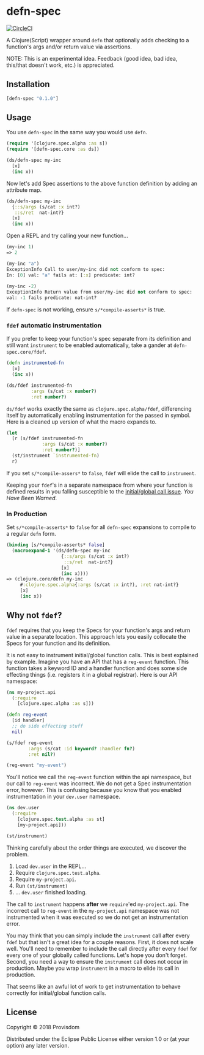 # defn-spec

[![CircleCI](https://circleci.com/gh/Provisdom/defn-spec.svg?style=svg)](https://circleci.com/gh/Provisdom/defn-spec)

A Clojure(Script) wrapper around `defn` that optionally adds checking to a 
function's args and/or return value via assertions.

NOTE: This is an experimental idea. Feedback (good idea, bad idea, this/that 
doesn't work, etc.) is appreciated.

## Installation

[](dependency)
```clojure
[defn-spec "0.1.0"]
```
[](/dependency)


## Usage

You use `defn-spec` in the same way you would use `defn`. 

```clojure
(require '[clojure.spec.alpha :as s])
(require '[defn-spec.core :as ds])

(ds/defn-spec my-inc
  [x]
  (inc x))
```

Now let's add Spec assertions to the above function definition by adding an
attribute map.

```clojure
(ds/defn-spec my-inc
  {::s/args (s/cat :x int?)
   ::s/ret  nat-int?}
  [x]
  (inc x))
```

Open a REPL and try calling your new function...

```clojure
(my-inc 1)
=> 2

(my-inc "a")
ExceptionInfo Call to user/my-inc did not conform to spec:
In: [0] val: "a" fails at: [:x] predicate: int?
  
(my-inc -2)
ExceptionInfo Return value from user/my-inc did not conform to spec:
val: -1 fails predicate: nat-int?
```

If `defn-spec` is not working, ensure `s/*compile-asserts*` is true.

### `fdef` automatic instrumentation

If you prefer to keep your function's spec separate from its definition and still
want `instrument` to be enabled automatically, take a gander at `defn-spec.core/fdef`.

```clojure
(defn instrumented-fn
  [x]
  (inc x))

(ds/fdef instrumented-fn
         :args (s/cat :x number?)
         :ret number?)
```

`ds/fdef` works exactly the same as `clojure.spec.alpha/fdef`, differencing itself
by automatically enabling instrumentation for the passed in symbol. Here is a 
cleaned up version of what the macro expands to.

```clojure
(let
  [r (s/fdef instrumented-fn
             :args (s/cat :x number?)
             :ret number?)]
  (st/instrument `instrumented-fn)
  r)
```

If you set `s/*compile-assers*` to `false`, `fdef` will elide the call to `instrument`.

Keeping your `fdef`'s in a separate namespace from where your function is defined
results in you falling susceptible to the [initial/global call issue](#why-not-fdef).
_You Have Been Warned_.

### In Production

Set `s/*compile-asserts*` to `false` for all `defn-spec` expansions to compile to
a regular `defn` form.

```clojure
(binding [s/*compile-asserts* false]
  (macroexpand-1 '(ds/defn-spec my-inc
                    {::s/args (s/cat :x int?)
                     ::s/ret  nat-int?}
                    [x]
                    (inc x))))
=> (clojure.core/defn my-inc 
     #:clojure.spec.alpha{:args (s/cat :x int?), :ret nat-int?} 
     [x] 
     (inc x))
```

## Why not `fdef`?

`fdef` requires that you keep the Specs for your function's args and return value
in a separate location. This approach lets you easily collocate the Specs for your 
function and its definition.

It is not easy to instrument initial/global function calls. This is best explained
by example. Imagine you have an API that has a `reg-event` function. This function 
takes a keyword ID and a handler function and does some side effecting things 
(i.e. registers it in a global registrar). Here is our API namespace: 

```clojure
(ns my-project.api
  (:require
    [clojure.spec.alpha :as s]))

(defn reg-event
  [id handler]
  ;; do side effecting stuff
  nil)

(s/fdef reg-event
        :args (s/cat :id keyword? :handler fn?)
        :ret nil?)

(reg-event "my-event")
```

You'll notice we call the `reg-event` function within the api namespace, but our
call to `reg-event` was incorrect. We do not get a Spec instrumentation error, 
however. This is confusing because you know that you enabled instrumentation
in your `dev.user` namespace.

```clojure
(ns dev.user
  (:require
    [clojure.spec.test.alpha :as st]
    [my-project.api]))

(st/instrument)
```

Thinking carefully about the order things are executed, we discover the problem.

1. Load `dev.user` in the REPL...
2. Require `clojure.spec.test.alpha`.
3. Require `my-project.api`.
4. Run `(st/instrument)`
5. ... `dev.user` finished loading.

The call to `instrument` happens **after** we `require`'ed `my-project.api`.
The incorrect call to `reg-event` in the `my-project.api` namespace was not 
instrumented when it was executed so we do not get an instrumentation error.

You may think that you can simply include the `instrument` call after every `fdef`
but that isn't a great idea for a couple reasons. First, it does not scale well.
You'll need to remember to include the call directly after every `fdef` for every
one of your globally called functions. Let's hope you don't forget. Second, you
need a way to ensure the `instrument` call does not occur in production. Maybe
you wrap `instrument` in a macro to elide its call in production. 

That seems like an awful lot of work to get instrumentation to behave correctly 
for initial/global function calls. 

## License

Copyright © 2018 Provisdom

Distributed under the Eclipse Public License either version 1.0 or (at
your option) any later version.
